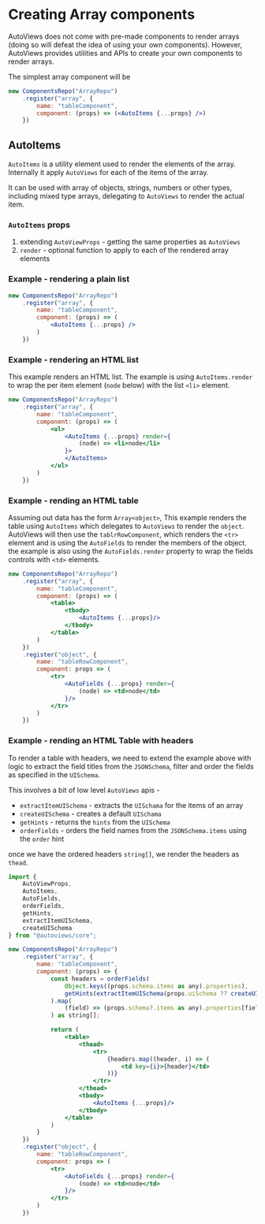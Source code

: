 # Creating Array components

AutoViews does not come with pre-made components to render arrays (doing so will defeat the idea of 
using your own components). However, AutoViews provides utilities and APIs to create your own components
to render arrays. 

The simplest array component will be
```jsx
new ComponentsRepo("ArrayRepo")
    .register("array", {
        name: "tableComponent",
        component: (props) => (<AutoItems {...props} />)
    })
```

## AutoItems

`AutoItems` is a utility element used to render the elements of the array.
Internally it apply `AutoViews` for each of the items of the array.

It can be used with array of objects, strings, numbers or other types, including mixed type arrays, delegating 
to `AutoViews` to render the actual item.

### `AutoItems` props

1. extending `AutoViewProps` - getting the same properties as `AutoViews`
2. `render` - optional function to apply to each of the rendered array elements

### Example - rendering a plain list
```jsx
new ComponentsRepo("ArrayRepo")
    .register("array", {
        name: "tableComponent",
        component: (props) => (
            <AutoItems {...props} />
        )
    })
```

### Example - rendering an HTML list
This example renders an HTML list. 
The example is using `AutoItems.render` to wrap the per item element (`node` below) with the list `<li>` element.

```jsx
new ComponentsRepo("ArrayRepo")
    .register("array", {
        name: "tableComponent",
        component: (props) => (
            <ul>
                <AutoItems {...props} render={
                    (node) => <li>node</li>
                }>
                </AutoItems>
            </ul>
        )
    })
```

### Example - rending an HTML table

Assuming out data has the form `Array<object>`, 
This example renders the table using `AutoItems` which delegates to `AutoViews` to render 
the `object`. AutoViews will then use the `tablrRowComponent`, which renders the `<tr>` element 
and is using the `AutoFields` to render the members of the object. 
the example is also using the `AutoFields.render` property to wrap the fields controls with `<td>` elements. 

```jsx
new ComponentsRepo("ArrayRepo")
    .register("array", {
        name: "tableComponent",
        component: (props) => (
            <table>
                <tbody>
                    <AutoItems {...props}/>
                </tbody>
            </table>
        )
    })
    .register("object", {
        name: "tableRowComponent",
        component: props => (
            <tr>
                <AutoFields {...props} render={
                    (node) => <td>node</td>
                }/>
            </tr>
        )
    })
```

### Example - rending an HTML Table with headers

To render a table with headers, we need to extend the example above with logic to extract
the field titles from the `JSONSchema`, filter and order the fields as specified in the `UISchema`. 

This involves a bit of low level `AutoViews` apis - 
* `extractItemUISchema` - extracts the `UISchama` for the items of an array
* `createUISchema` - creates a default `UISchama`
* `getHints` - returns the `hints` from the `UISchema`
* `orderFields` - orders the field names from the `JSONSchema.items` using the `order` hint

once we have the ordered headers `string[]`, we render the headers as `thead`. 

```jsx
import {
    AutoViewProps,
    AutoItems,
    AutoFields,
    orderFields,
    getHints,
    extractItemUISchema,
    createUISchema
} from "@autoviews/core";

new ComponentsRepo("ArrayRepo")
    .register("array", {
        name: "tableComponent",
        component: (props) => {
            const headers = orderFields(
                Object.keys((props.schema.items as any).properties),
                getHints(extractItemUISchema(props.uiSchema ?? createUISchema()), "").order
            ).map(
                (field) => (props.schema?.items as any).properties[field].title
            ) as string[];

            return (
                <table>
                    <thead>
                        <tr>
                            {headers.map((header, i) => (
                                <td key={i}>{header}</td>
                            ))}
                        </tr>
                    </thead>
                    <tbody>
                        <AutoItems {...props}/>
                    </tbody>
                </table>
            )
        }
    })
    .register("object", {
        name: "tableRowComponent",
        component: props => (
            <tr>
                <AutoFields {...props} render={
                    (node) => <td>node</td>
                }/>
            </tr>
        )
    })
```






